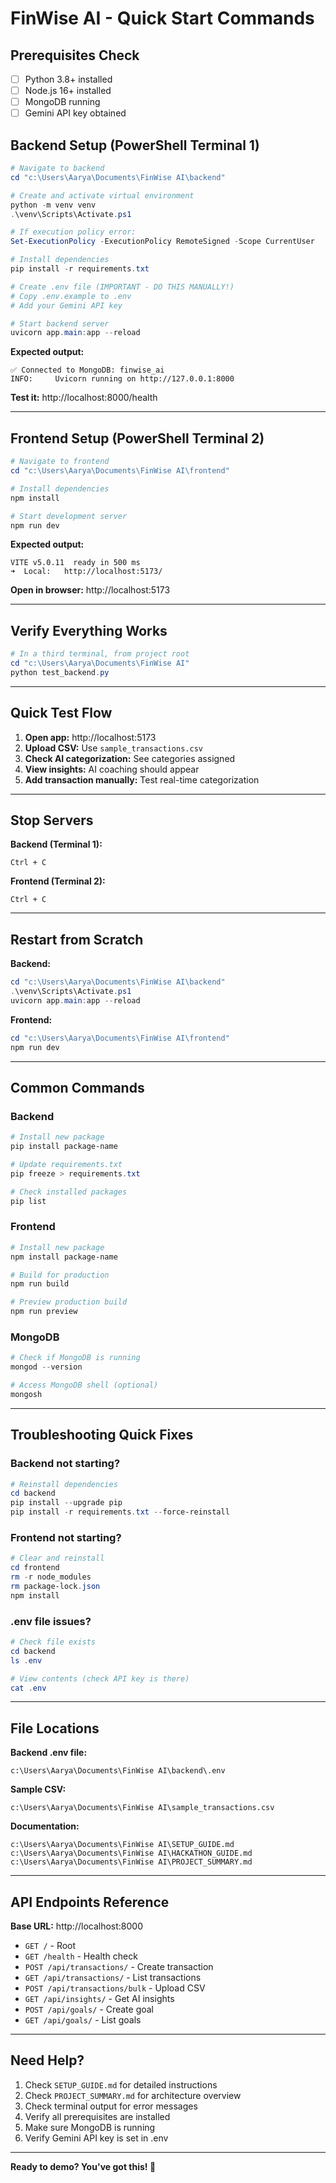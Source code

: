# FinWise AI - Quick Start Commands

## Prerequisites Check
- [ ] Python 3.8+ installed
- [ ] Node.js 16+ installed
- [ ] MongoDB running
- [ ] Gemini API key obtained

## Backend Setup (PowerShell Terminal 1)

```powershell
# Navigate to backend
cd "c:\Users\Aarya\Documents\FinWise AI\backend"

# Create and activate virtual environment
python -m venv venv
.\venv\Scripts\Activate.ps1

# If execution policy error:
Set-ExecutionPolicy -ExecutionPolicy RemoteSigned -Scope CurrentUser

# Install dependencies
pip install -r requirements.txt

# Create .env file (IMPORTANT - DO THIS MANUALLY!)
# Copy .env.example to .env
# Add your Gemini API key

# Start backend server
uvicorn app.main:app --reload
```

**Expected output:**
```
✅ Connected to MongoDB: finwise_ai
INFO:     Uvicorn running on http://127.0.0.1:8000
```

**Test it:** http://localhost:8000/health

---

## Frontend Setup (PowerShell Terminal 2)

```powershell
# Navigate to frontend
cd "c:\Users\Aarya\Documents\FinWise AI\frontend"

# Install dependencies
npm install

# Start development server
npm run dev
```

**Expected output:**
```
VITE v5.0.11  ready in 500 ms
➜  Local:   http://localhost:5173/
```

**Open in browser:** http://localhost:5173

---

## Verify Everything Works

```powershell
# In a third terminal, from project root
cd "c:\Users\Aarya\Documents\FinWise AI"
python test_backend.py
```

---

## Quick Test Flow

1. **Open app:** http://localhost:5173
2. **Upload CSV:** Use `sample_transactions.csv`
3. **Check AI categorization:** See categories assigned
4. **View insights:** AI coaching should appear
5. **Add transaction manually:** Test real-time categorization

---

## Stop Servers

**Backend (Terminal 1):**
```
Ctrl + C
```

**Frontend (Terminal 2):**
```
Ctrl + C
```

---

## Restart from Scratch

**Backend:**
```powershell
cd "c:\Users\Aarya\Documents\FinWise AI\backend"
.\venv\Scripts\Activate.ps1
uvicorn app.main:app --reload
```

**Frontend:**
```powershell
cd "c:\Users\Aarya\Documents\FinWise AI\frontend"
npm run dev
```

---

## Common Commands

### Backend

```powershell
# Install new package
pip install package-name

# Update requirements.txt
pip freeze > requirements.txt

# Check installed packages
pip list
```

### Frontend

```powershell
# Install new package
npm install package-name

# Build for production
npm run build

# Preview production build
npm run preview
```

### MongoDB

```powershell
# Check if MongoDB is running
mongod --version

# Access MongoDB shell (optional)
mongosh
```

---

## Troubleshooting Quick Fixes

### Backend not starting?
```powershell
# Reinstall dependencies
cd backend
pip install --upgrade pip
pip install -r requirements.txt --force-reinstall
```

### Frontend not starting?
```powershell
# Clear and reinstall
cd frontend
rm -r node_modules
rm package-lock.json
npm install
```

### .env file issues?
```powershell
# Check file exists
cd backend
ls .env

# View contents (check API key is there)
cat .env
```

---

## File Locations

**Backend .env file:**
```
c:\Users\Aarya\Documents\FinWise AI\backend\.env
```

**Sample CSV:**
```
c:\Users\Aarya\Documents\FinWise AI\sample_transactions.csv
```

**Documentation:**
```
c:\Users\Aarya\Documents\FinWise AI\SETUP_GUIDE.md
c:\Users\Aarya\Documents\FinWise AI\HACKATHON_GUIDE.md
c:\Users\Aarya\Documents\FinWise AI\PROJECT_SUMMARY.md
```

---

## API Endpoints Reference

**Base URL:** http://localhost:8000

- `GET /` - Root
- `GET /health` - Health check
- `POST /api/transactions/` - Create transaction
- `GET /api/transactions/` - List transactions
- `POST /api/transactions/bulk` - Upload CSV
- `GET /api/insights/` - Get AI insights
- `POST /api/goals/` - Create goal
- `GET /api/goals/` - List goals

---

## Need Help?

1. Check `SETUP_GUIDE.md` for detailed instructions
2. Check `PROJECT_SUMMARY.md` for architecture overview
3. Check terminal output for error messages
4. Verify all prerequisites are installed
5. Make sure MongoDB is running
6. Verify Gemini API key is set in .env

---

**Ready to demo? You've got this! 🚀**
